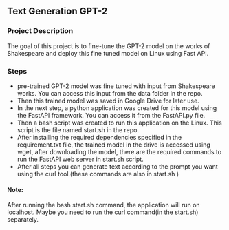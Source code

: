 ## Text Generation GPT-2
### Project Description
The goal of this project is to fine-tune the GPT-2 model on the works of Shakespeare and deploy this fine tuned model on Linux using Fast API. 
### Steps

- pre-trained GPT-2 model was fine tuned with input from Shakespeare works. You can access this input from the data folder in the repo.
- Then this trained model was saved in Google Drive for later use.
- In the next step, a python application was created for this model using the FastAPI framework. You can access it from the FastAPI.py file.
- Then a bash script was created to run this application on the Linux. This script is the file named start.sh in the repo.
- After installing the required dependencies specified in the requirement.txt file, the trained model in the drive is accessed using wget, after downloading the model, there are the required commands to run the FastAPI web server in start.sh script.
- After all steps you can generate text according to the prompt you want using the curl tool.(these commands are also in start.sh )

#### Note:
After running the bash start.sh command, the application will run on localhost. Maybe you need to run the curl command(in the start.sh) separately.
